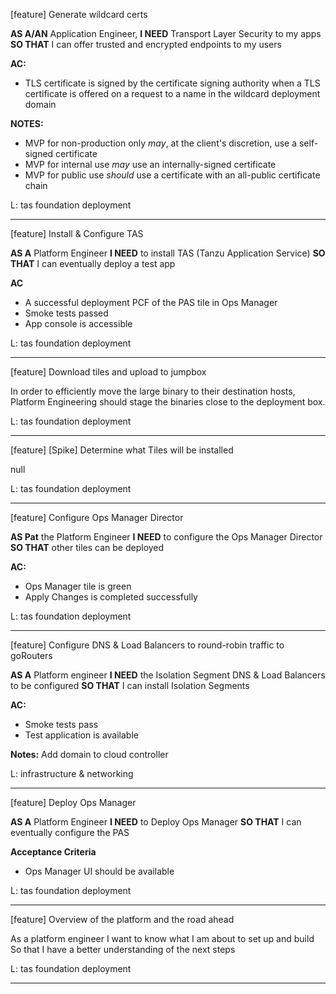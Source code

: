[feature] Generate wildcard certs

**AS A/AN** Application Engineer, 
**I NEED** Transport Layer Security to my apps 
**SO THAT** I can offer trusted and encrypted endpoints to my users

**AC:**
 - TLS certificate is signed by the certificate signing authority when a TLS certificate is offered on a request to a name in the wildcard deployment domain

**NOTES:**

* MVP for non-production only _may_, at the client's discretion, use a self-signed certificate
* MVP for internal use _may_ use an internally-signed certificate
* MVP for public use _should_ use a certificate with an all-public certificate chain

L: tas foundation deployment

---

[feature] Install & Configure TAS

**AS A** Platform Engineer
**I NEED** to install TAS (Tanzu Application Service)
**SO THAT** I can eventually deploy a test app

**AC**
* A successful deployment PCF of the PAS tile in Ops Manager
* Smoke tests passed
* App console is accessible

L: tas foundation deployment

---

[feature] Download tiles and upload to jumpbox

In order to efficiently move the large binary to their destination hosts,
Platform Engineering should stage the binaries close to the deployment box.

L: tas foundation deployment

---

[feature] [Spike] Determine what Tiles will be installed

null

L: tas foundation deployment

---

[feature] Configure Ops Manager Director

**AS Pat** the Platform Engineer
**I NEED** to configure the Ops Manager Director
**SO THAT** other tiles can be deployed

**AC:**
 - Ops Manager tile is green
 - Apply Changes is completed successfully

L: tas foundation deployment

---

[feature] Configure DNS & Load Balancers to round-robin traffic to goRouters

**AS A** Platform engineer
**I NEED** the Isolation Segment DNS & Load Balancers to be configured
**SO THAT** I can install Isolation Segments

**AC:**
 - Smoke tests pass
 - Test application is available

**Notes:**
Add domain to cloud controller

L: infrastructure & networking

---

[feature] Deploy Ops Manager

**AS A** Platform Engineer
**I NEED** to Deploy Ops Manager
**SO THAT** I can eventually configure the PAS

**Acceptance Criteria**

* Ops Manager UI should be available

L: tas foundation deployment

---

[feature] Overview of the platform and the road ahead

As a platform engineer
I want to know what I am about to set up and build
So that I have a better understanding of the next steps

L: tas foundation deployment

---

